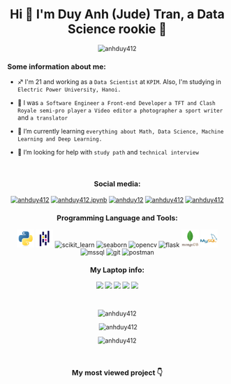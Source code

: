 <h1 align="center">Hi 👋 I'm Duy Anh (Jude) Tran, a Data Science rookie 👀</h1>

<p align="center"> <img src="https://komarev.com/ghpvc/?username=anhduy412&label=Profile%20views&color=0e75b6&style=flat" alt="anhduy412"/> </p>

<h3>Some information about me:</h3>

- ♐ I'm 21 and working as a `Data Scientist` at `KPIM`. Also, I'm studying in `Electric Power University, Hanoi.`

<!-- - 👯 I'm seeking for a chance to work as `a Data Scientist` `a Machine Learning Engineer` or `an Artificial Intelligence Engineer` -->

- 🔭 I was `a Software Engineer` `a Front-end Developer` `a TFT and Clash Royale semi-pro player` `a Video editor` `a photographer` `a sport writer` and `a translator`

- 🌱 I’m currently learning `everything about Math, Data Science, Machine Learning and Deep Learning.`

- 🤝 I’m looking for help with `study path` and `technical interview`

<br>
<h3 align="center">Social media:</h3>
<p align="center">
<a href="https://fb.com/anhduy412" target="blank"><img align="center" src="https://raw.githubusercontent.com/rahuldkjain/github-profile-readme-generator/master/src/images/icons/Social/facebook.svg" alt="anhduy412" height="30" width="40" /></a>
<a href="https://instagram.com/anhduy412.ipynb" target="blank"><img align="center" src="https://raw.githubusercontent.com/rahuldkjain/github-profile-readme-generator/master/src/images/icons/Social/instagram.svg" alt="anhduy412.ipynb" height="30" width="40" /></a>
<a href="https://linkedin.com/in/anhduy12" target="blank"><img align="center" src="https://raw.githubusercontent.com/rahuldkjain/github-profile-readme-generator/master/src/images/icons/Social/linked-in-alt.svg" alt="anhduy12" height="30" width="40" /></a>
<a href="https://twitter.com/anhduy412" target="blank"><img align="center" src="https://raw.githubusercontent.com/rahuldkjain/github-profile-readme-generator/master/src/images/icons/Social/twitter.svg" alt="anhduy412" height="30" width="40" /></a>
<a href="https://kaggle.com/anhduy412" target="blank"><img align="center" src="https://raw.githubusercontent.com/rahuldkjain/github-profile-readme-generator/master/src/images/icons/Social/kaggle.svg" alt="anhduy412" height="30" width="40" /></a>
</p>
<h3 align="center">Programming Language and Tools:</h3>
<p align="center"> 
<a target="_blank" rel="noreferrer"> <img src="https://raw.githubusercontent.com/devicons/devicon/master/icons/python/python-original.svg" alt="python" width="40" height="40"/></a>
<a target="_blank" rel="noreferrer"> <img src="https://raw.githubusercontent.com/devicons/devicon/2ae2a900d2f041da66e950e4d48052658d850630/icons/pandas/pandas-original.svg" alt="pandas" width="40" height="40"/></a>
<a target="_blank" rel="noreferrer"> <img src="https://upload.wikimedia.org/wikipedia/commons/0/05/Scikit_learn_logo_small.svg" alt="scikit_learn" width="40" height="40"/></a>
<a target="_blank" rel="noreferrer"> <img src="https://seaborn.pydata.org/_images/logo-mark-lightbg.svg" alt="seaborn" width="40" height="40"/></a>
<a target="_blank" rel="noreferrer"> <img src="https://www.vectorlogo.zone/logos/opencv/opencv-icon.svg" alt="opencv" width="40" height="40"/></a>
<a target="_blank" rel="noreferrer"> <img src="https://www.vectorlogo.zone/logos/pocoo_flask/pocoo_flask-icon.svg" alt="flask" width="40" height="40"/></a>
<a target="_blank" rel="noreferrer"> <img src="https://raw.githubusercontent.com/devicons/devicon/master/icons/mongodb/mongodb-original-wordmark.svg" alt="mongodb" width="40" height="40"/></a> 
<a target="_blank" rel="noreferrer"> <img src="https://raw.githubusercontent.com/devicons/devicon/master/icons/mysql/mysql-original-wordmark.svg" alt="mysql" width="40" height="40"/></a>
<a target="_blank" rel="noreferrer"> <img src="https://www.svgrepo.com/show/303229/microsoft-sql-server-logo.svg" alt="mssql" width="40" height="40"/></a>
<a target="_blank" rel="noreferrer"> <img src="https://www.vectorlogo.zone/logos/git-scm/git-scm-icon.svg" alt="git" width="40" height="40"/></a>
<a target="_blank" rel="noreferrer"> <img src="https://www.vectorlogo.zone/logos/getpostman/getpostman-icon.svg" alt="postman" width="40" height="40"/></a>
</p>
<h3 align="center">My Laptop info:</h3>
<p align='center'>
  <img src="https://img.shields.io/badge/Windows-E95420?style=for-the-badge&logo=windows&logoColor=white" />
  <img src="https://img.shields.io/badge/Ubuntu-E95420?style=for-the-badge&logo=ubuntu&logoColor=white" />
  <img src="https://img.shields.io/badge/intel-core%20i7%209750H-%230071C5.svg?&style=for-the-badge&logo=intel&logoColor=white" />
  <img src="https://img.shields.io/badge/RAM-16GB-%230071C5.svg?&style=for-the-badge&logoColor=white" />
  <img src="https://img.shields.io/badge/NVIDIA-GTX_1050-ED1C24?style=for-the-badge&logo=nvidia&logoColor=white" />
</p>
<br>
<p align="center"><img  src="https://github-readme-stats.vercel.app/api/top-langs?username=anhduy412&show_icons=true&locale=en&layout=compact" alt="anhduy412" /></p>
<p align="center">&nbsp;<img src="https://github-readme-stats.vercel.app/api?username=anhduy412&show_icons=true&locale=en" alt="anhduy412" /></p>
<p align="center"><img src="https://github-readme-streak-stats.herokuapp.com/?user=anhduy412&" alt="anhduy412" /></p>
<br>
<h3 align="center">My most viewed project 👇</h3>
